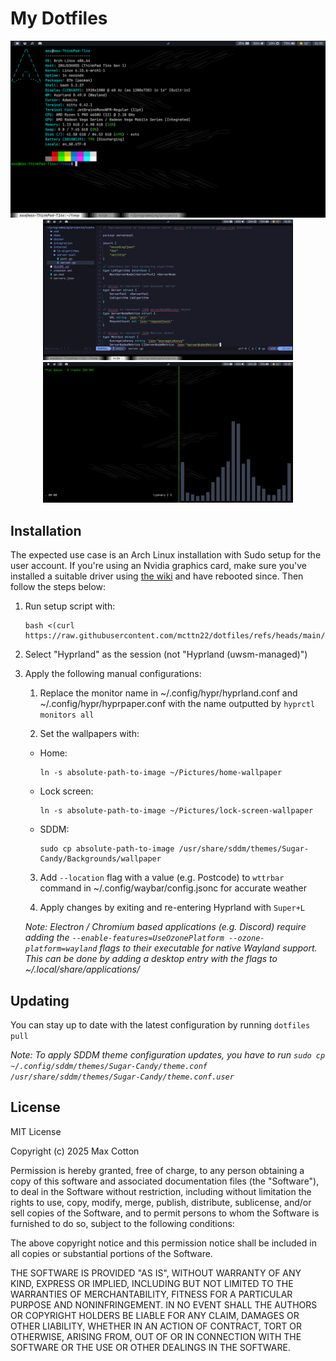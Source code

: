 # My Dotfiles

<div align="center">
    <img src="images/screenshot-1.png" width="600"><br/>
    <img src="images/screenshot-2.png" width="400" style="display: inline-block">
    <img src="images/screenshot-3.png" width="400" style="display: inline-block">
</div>

## Installation

The expected use case is an Arch Linux installation with Sudo setup for the user account. If you're using an Nvidia graphics card, make sure you've installed a suitable driver using [the wiki](https://wiki.archlinux.org/title/NVIDIA) and have rebooted since. Then follow the steps below:

1. Run setup script with:

   ```
   bash <(curl https://raw.githubusercontent.com/mcttn22/dotfiles/refs/heads/main/.github/setup.sh)
   ```

2. Select "Hyprland" as the session (not "Hyprland (uwsm-managed)")

3. Apply the following manual configurations:

    1. Replace the monitor name in ~/.config/hypr/hyprland.conf and ~/.config/hypr/hyprpaper.conf with the name outputted by `hyprctl monitors all`

    2. Set the wallpapers with:

      - Home:
        ```
        ln -s absolute-path-to-image ~/Pictures/home-wallpaper
        ```

      - Lock screen:
        ```
        ln -s absolute-path-to-image ~/Pictures/lock-screen-wallpaper
        ```
    
      - SDDM:
        ```
        sudo cp absolute-path-to-image /usr/share/sddm/themes/Sugar-Candy/Backgrounds/wallpaper
        ```

    3. Add `--location` flag with a value (e.g. Postcode) to `wttrbar` command in ~/.config/waybar/config.jsonc for accurate weather

    4. Apply changes by exiting and re-entering Hyprland with `Super+L`

    *Note: Electron / Chromium based applications (e.g. Discord) require adding the `--enable-features=UseOzonePlatform --ozone-platform=wayland` flags to their executable for native Wayland support. This can be done by adding a desktop entry with the flags to ~/.local/share/applications/*

## Updating

You can stay up to date with the latest configuration by running `dotfiles pull`

*Note: To apply SDDM theme configuration updates, you have to run ```sudo cp ~/.config/sddm/themes/Sugar-Candy/theme.conf /usr/share/sddm/themes/Sugar-Candy/theme.conf.user```*

## License

MIT License

Copyright (c) 2025 Max Cotton

Permission is hereby granted, free of charge, to any person obtaining a copy
of this software and associated documentation files (the "Software"), to deal
in the Software without restriction, including without limitation the rights
to use, copy, modify, merge, publish, distribute, sublicense, and/or sell
copies of the Software, and to permit persons to whom the Software is
furnished to do so, subject to the following conditions:

The above copyright notice and this permission notice shall be included in all
copies or substantial portions of the Software.

THE SOFTWARE IS PROVIDED "AS IS", WITHOUT WARRANTY OF ANY KIND, EXPRESS OR
IMPLIED, INCLUDING BUT NOT LIMITED TO THE WARRANTIES OF MERCHANTABILITY,
FITNESS FOR A PARTICULAR PURPOSE AND NONINFRINGEMENT. IN NO EVENT SHALL THE
AUTHORS OR COPYRIGHT HOLDERS BE LIABLE FOR ANY CLAIM, DAMAGES OR OTHER
LIABILITY, WHETHER IN AN ACTION OF CONTRACT, TORT OR OTHERWISE, ARISING FROM,
OUT OF OR IN CONNECTION WITH THE SOFTWARE OR THE USE OR OTHER DEALINGS IN THE
SOFTWARE.

